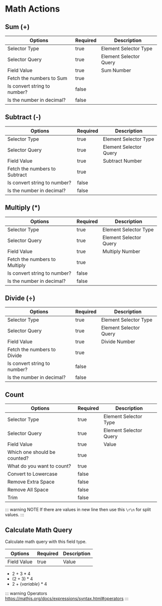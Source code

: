 # Math Actions

## Sum (+)

| Options                      | Required | Description            |
| ---------------------------- | -------- | ---------------------- |
| Selector Type                | true     | Element Selector Type  |
| Selector Query               | true     | Element Selector Query |
| Field Value                  | true     | Sum Number             |
| Fetch the numbers to Sum     | true     |                        |
| Is convert string to number? | false    |                        |
| Is the number in decimal?    | false    |                        |

## Subtract (-)

| Options                       | Required | Description            |
| ----------------------------- | -------- | ---------------------- |
| Selector Type                 | true     | Element Selector Type  |
| Selector Query                | true     | Element Selector Query |
| Field Value                   | true     | Subtract Number        |
| Fetch the numbers to Subtract | true     |                        |
| Is convert string to number?  | false    |                        |
| Is the number in decimal?     | false    |                        |

## Multiply (\*)

| Options                       | Required | Description            |
| ----------------------------- | -------- | ---------------------- |
| Selector Type                 | true     | Element Selector Type  |
| Selector Query                | true     | Element Selector Query |
| Field Value                   | true     | Multiply Number        |
| Fetch the numbers to Multiply | true     |                        |
| Is convert string to number?  | false    |                        |
| Is the number in decimal?     | false    |                        |

## Divide (÷)

| Options                      | Required | Description            |
| ---------------------------- | -------- | ---------------------- |
| Selector Type                | true     | Element Selector Type  |
| Selector Query               | true     | Element Selector Query |
| Field Value                  | true     | Divide Number          |
| Fetch the numbers to Divide  | true     |                        |
| Is convert string to number? | false    |                        |
| Is the number in decimal?    | false    |                        |

## Count

| Options                      | Required | Description            |
| ---------------------------- | -------- | ---------------------- |
| Selector Type                | true     | Element Selector Type  |
| Selector Query               | true     | Element Selector Query |
| Field Value                  | true     | Value                  |
| Which one should be counted? | true     |                        |
| What do you want to count?   | true     |                        |
| Convert to Lowercase         | false    |                        |
| Remove Extra Space           | false    |                        |
| Remove All Space             | false    |                        |
| Trim                         | false    |                        |

::: warning NOTE
If there are values ​​in new line then use this `\r\n` for split values.
:::

## Calculate Math Query

Calculate math query with this field type.

| Options     | Required | Description |
| ----------- | -------- | ----------- |
| Field Value | true     | Value       |

- 2 + 3 \* 4
- (2 + 3) \* 4
- 2 + {$variable$} \* 4

::: warning Operators
https://mathjs.org/docs/expressions/syntax.html#operators
:::
